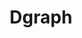 ---
blog: https://blog.dgraph.io/
codehost: https://github.com/https://github.com/dgraph-io/dgraph
logohandle: dgraphio
sort: dgraph
title: Dgraph
twitter: https://x.com/dgraphlabs
website: https://dgraph.io/
youtube: https://youtube.com/channel/UCghE41LR8nkKFlR3IFTRO4w/featured
---
